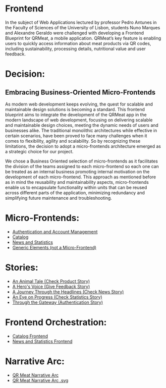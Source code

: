 # Frontend

In the subject of Web Applications lectured by professor Pedro Antunes in the Faculty of Sciences of the University of Lisbon, students Nuno Marques and Alexandre Geraldo were challenged with developing a Frontend Blueprint for QRMeat, a mobile application. QRMeat’s key feature is enabling users to quickly access  information about meat products via QR codes, including sustainability, processing details, nutritional value and user feedback.

# Decision:
## Embracing Business-Oriented Micro-Frontends


As modern web development keeps evolving, the quest for scalable and maintainable design solutions is becoming a standard. This frontend blueprint aims to integrate the development of the QRMeat app in the modern landscape of web development, focusing on delivering scalable and maintainable design choices, meeting the dynamic needs of users and businesses alike. The traditional monolithic architectures while effective in certain scenarios, have been proved to face many challenges when it comes to flexibility, agility and scalability. So by recognizing these limitations, the decision to adopt a micro-frontends architecture emerged as a strategic choice for our project.

We chose a Business Oriented selection of micro-frontends as it facilitates the division of the teams assigned to each micro-frontend so each one can be treated as an internal business promoting internal motivation on the development of each micro-frontend. This approach as mentioned before as in mind the reusability and maintainability aspects, micro-frontends enable us to encapsulate functionality within units that can be reused across different parts of the application, minimizing redundancy  and simplifying future maintenance and troubleshooting.


# Micro-Frontends:

  - [Authentication and Account Management](./micro-frontends/authentication.md)
  - [Catalog](./micro-frontends/catalog.md)
  - [News and Statistics](./micro-frontends/news.md)
  - [Generic Elements (not a Micro-Frontend)](./micro-frontends/generic_elements.md)


# Stories:
  - [An Animal Tale (Check Product Story)](./stories/check_product_story.md)
  - [A Hero's Voice (Give Feedback Story)](./stories/give_feedback_story.md)
  - [A Journey Through the Headlines (Check News Story)](./stories/check_news_story.md)
  - [An Eye on Progress (Check Statistics Story)](./stories/check_statistics_story.md)
  - [Through the Gateway (Authentication Story)](./stories/authentication_story.md)


# Frontend Orchestration:
  - [Catalog Frontend](./orquestration/catalog-orquestration.png)
  - [News and Statistics Frontend](./orquestration/news-statistics-orquestration.png)
  

# Narrative Arc:
  - [QR Meat Narrative Arc](narrative-arc.png)
  - [QR Meat Narrative Arc .svg](narrative-arc.svg)

